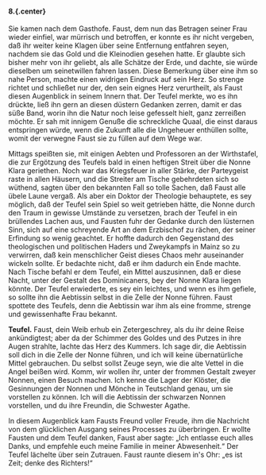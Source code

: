#### 8.{.center}

Sie kamen nach dem Gasthofe. Faust, dem nun das Betragen seiner Frau wieder einfiel, war mürrisch und betroffen, er konnte es ihr nicht vergeben, daß ihr weiter keine Klagen über seine Entfernung entfahren seyen, nachdem sie das Gold und die Kleinodien gesehen hatte. Er glaubte sich bisher mehr von ihr geliebt, als alle Schätze der Erde, und dachte, sie würde dieselben um seinetwillen fahren lassen. Diese Bemerkung über eine ihm so nahe Person, machte einen widrigen Eindruck auf sein Herz. So strenge richtet und schließet nur der, den sein eignes Herz verurtheilt, als Faust diesen Augenblick in seinem Innern that. Der Teufel merkte, wo es ihn drückte, ließ ihn gern an diesen düstern Gedanken zerren, damit er das süße Band, worin ihn die Natur noch leise gefesselt hielt, ganz zerreißen möchte. Er sah mit innigem Genuße die schreckliche Quaal, die einst daraus entspringen würde, wenn die Zukunft alle die Ungeheuer enthüllen sollte, womit der verwegne Faust sie zu füllen auf dem Wege war.

Mittags speißten sie, mit einigen Aebten und Professoren an der Wirthstafel, die zur Ergötzung des Teufels bald in einen heftigen Streit über die Nonne Klara geriethen. Noch war das Kriegsfeuer in aller Stärke, der Parteygeist raste in allen Häusern, und die Streiter am Tische gebehrdeten sich so wüthend, sagten über den bekannten Fall so tolle Sachen, daß Faust alle übele Laune vergaß. Als aber ein Doktor der Theologie behauptete, es sey möglich, daß der Teufel sein Spiel so weit getrieben hätte, die Nonne durch den Traum in gewisse Umstände zu versetzen, brach der Teufel in ein brüllendes Lachen aus, und Fausten fuhr der Gedanke durch den lüsternen Sinn, sich auf eine schreyende Art an dem Erzbischof zu rächen, der seiner Erfindung so wenig geachtet. Er hoffte dadurch den Gegenstand des theologischen und politischen Haders und Zweykampfs in Mainz so zu verwirren, daß kein menschlicher Geist dieses Chaos mehr auseinander wickeln sollte. Er bedachte nicht, daß er ihm dadurch ein Ende machte. Nach Tische befahl er dem Teufel, ein Mittel auszusinnen, daß er diese Nacht, unter der Gestalt des Dominicaners, bey der Nonne Klara liegen könnte. Der Teufel erwiederte, es sey ein leichtes, und wenn es ihm gefiele, so sollte ihn die Aebtissin selbst in die Zelle der Nonne führen. Faust spottete des Teufels, denn die Aebtissin war ihm als eine fromme, strenge und gewissenhafte Frau bekannt.

**Teufel.** Faust, dein Weib erhub ein Zetergeschrey, als du ihr deine Reise ankündigtest; aber da der Schimmer des Goldes und des Putzes in ihre Augen strahlte, lachte das Herz des Kummers. Ich sage dir, die Aebtissin soll dich in die Zelle der Nonne führen, und ich will keine übernatürliche Mittel gebrauchen. Du selbst sollst Zeuge seyn, wie die alte Vettel in die Angel beißen wird. Komm, wir wollen ihr, unter der frommen Gestalt zweyer Nonnen, einen Besuch machen. Ich kenne die Lager der Klöster, die Gesinnungen der Nonnen und Mönche in Teutschland genau, um sie vorstellen zu können. Ich will die Aebtissin der schwarzen Nonnen vorstellen, und du ihre Freundin, die Schwester Agathe.

In diesem Augenblick kam Fausts Freund voller Freude, ihm die Nachricht von dem glücklichen Ausgang seines Processes zu überbringen. Er wollte Fausten und dem Teufel danken, Faust aber sagte: „Ich entlasse euch alles Danks, und empfehle euch meine Familie in meiner Abwesenheit.“ Der Teufel lächelte über sein Zutrauen. Faust raunte diesem in's Ohr: „es ist Zeit; denke des Richters!“
